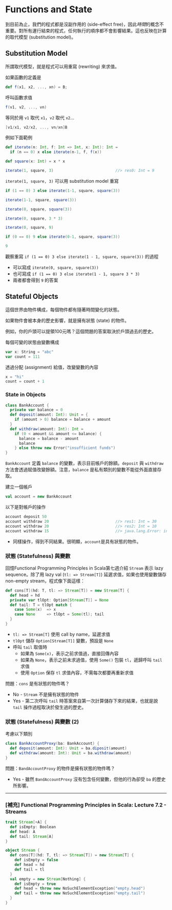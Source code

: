 # Functions and State

到目前為止，我們的程式都是沒副作用的 (side-effect free)，因此*時間*的概念不重要。對所有運行結束的程式，任何執行的順序都不會影響結果。這也反映在計算的取代模型 (substitution model)。

## Substitution Model
所謂取代模型，就是程式可以用重寫 (rewriting) 來求值。

如果函數的定義是
```scala
def f(x1, x2, ..., xn) = B;
```

呼叫函數求值
```scala
f(v1, v2, ..., vn)
```

等同於用 `v1` 取代 `x1`，`v2` 取代 `x2`...
```scala
[v1/x1, v2/x2, ..., vn/xn]B
```

例如下面範例
```scala
def iterate(n: Int, f: Int => Int, x: Int): Int = 
  if (n == 0) x else iterate(n-1, f, f(x))

def square(x: Int) = x * x

iterate(1, square, 3)                           //> res0: Int = 9
```

`iterate(1, square, 3)` 可以用 substitution model 重寫
```scala
if (1 == 0) 3 else iterate(1-1, square, square(3))
```
```scala
iterate(1-1, square, square(3))
```
```scala
iterate(0, square, square(3))
```
```scala
iterate(0, square, 3 * 3)
```
```scala
iterate(0, square, 9)
```
```scala
if (0 == 0) 9 else iterate(0-1, square, square(3))
```
```scala
9
```

觀察重寫 `if (1 == 0) 3 else iterate(1 - 1, square, square(3))` 的過程
- 可以寫成 `iterate(0, square, square(3))`
- 也可寫成 `if (1 == 0) 3 else iterate(1 - 1, square 3 * 3)`
- 兩者都會得到 `9` 的答案

## Stateful Objects
這個世界由物件構成，每個物件都有隨著時間變化的狀態。

如果物件會被本身的歷史影響，就是擁有狀態 (state) 的物件。

例如，你的戶頭可以提領100元嗎？這個問題的答案取決於戶頭過去的歷史。

每個可變的狀態由變數構成
```scala
var x: String = "abc"
var count = 111
```

透過分配 (assignment) 給值，改變變數的內容
```scala
x = "hi"
count = count + 1
```

### State in Objects

```scala
class BankAccount {
  private var balance = 0
  def deposit(amount: Int): Unit = {
    if (amount > 0) balance = balance + amount
  }
  def withdraw(amount: Int): Int =
    if (0 < amount && amount <= balance) {
      balance = balance - amount
      balance
    } else throw new Error("insufficient funds")
}
```

`BankAccount` 定義 `balance` 的變數，表示目前帳戶的餘額。`deposit` 與 `withdraw` 方法會透過賦值改變餘額。注意，`balance` 是私有類別的變數不能從外面直接存取。

建立一個帳戶
```scala
val account = new BankAccount
```

以下是對帳戶的操作
```scala
account deposit 50
account withdraw 20                             //> res1: Int = 30
account withdraw 20                             //> res2: Int = 10
account withdraw 15                             //> java.lang.Error: insufficient funds
```
- 同樣操作，得到不同結果。很明顯，`account`是具有狀態的物件。

### 狀態 (Statefulness) 與變數

回憶Functional Programming Principles in Scala第七週介紹 `Stream` 表示 lazy sequence。除了用 lazy val (`tl: => Stream[T]`) 延遲求值，如果也使用變數儲存 non-empty stream，程式像下面這樣：

```scala
def cons[T](hd: T, tl: => Stream[T]) = new Stream[T] {
  def head = hd
  private var tlOpt: Option[Stream[T]] = None
  def tail: T = tlOpt match {
    case Some(x)  => x
    case None     => tlOpt = Some(tl); tail
  }
}
```
- `tl: => Stream[T]` 使用 call by name，延遲求值
- `tlOpt` 儲存 `Option[Stream[T]]` 變數，預設是 `None`
- 呼叫 `tail` 取值時
  - 如果為 `Some(x)`，表示之前求值過，直接回傳內容
  - 如果為 `None`，表示之前未求過值，使用 `Some()` 包裝 `tl`，遞歸呼叫 `tail` 求值
  - 使用 `Option` 保存 `tl` 求值內容，不需每次都要再重新求值

問題：`cons` 是有狀態的物件嗎？
- No - `Stream` 不是擁有狀態的物件
- Yes - 第二次呼叫 `tail` 時答案來自第一次計算儲存下來的結果，也就是說 `tail` 操作過程取決於發生過的歷史。


### 狀態 (Statefulness) 與變數 (2)

考慮以下類別
```scala
class BankAccountProxy(ba: BankAccount) {
  def deposit(amount: Int): Unit = ba.diposit(amount)
  def withdraw(amount: Int): Unit = ba.withdraw(amount)
}
```

問題：`BandAccountProxy` 的物件是擁有狀態的物件嗎？
- Yes - 雖然 `BandAccountProxy` 沒有包含任何變數，但他的行為卻受 `ba` 的歷史所影響。

___
### [補充] Functional Programming Principles in Scala: Lecture 7.2 - Streams

```scala
trait Stream[+A] {
  def isEmpty: Boolean
  def head: A
  def tail: Stream[A]
}

object Stream {
  def cons[T](hd: T, tl: => Stream[T]) = new Stream[T] {
    def isEmpty = false
    def head = hd
    def tail = tl
  }
  val empty = new Stream[Nothing] {
    def isEmpty = true
    def head = throw new NoSuchElementException("empty.head")
    def tail = throw new NoSuchElementException("empty.tail")
  }
}
```
